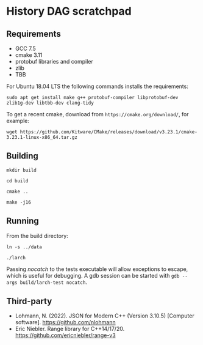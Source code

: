 # History DAG scratchpad

Requirements
------------

* GCC 7.5
* cmake 3.11
* protobuf libraries and compiler
* zlib
* TBB

For Ubuntu 18.04 LTS the following commands installs the requirements:

`sudo apt get install make g++ protobuf-compiler libprotobuf-dev zlib1g-dev libtbb-dev clang-tidy`

To get a recent cmake, download from `https://cmake.org/download/`, for example:

`wget https://github.com/Kitware/CMake/releases/download/v3.23.1/cmake-3.23.1-linux-x86_64.tar.gz`

Building
--------

`mkdir build`

`cd build`

`cmake ..`

`make -j16`

Running
-------

From the build directory:

`ln -s ../data`

`./larch`

Passing *nocatch* to the tests executable will allow exceptions to escape, which is useful for debugging. A gdb session can be started with `gdb --args build/larch-test nocatch`.

Third-party 
-----------

* Lohmann, N. (2022). JSON for Modern C++ (Version 3.10.5) [Computer software]. https://github.com/nlohmann
* Eric Niebler. Range library for C++14/17/20. https://github.com/ericniebler/range-v3
